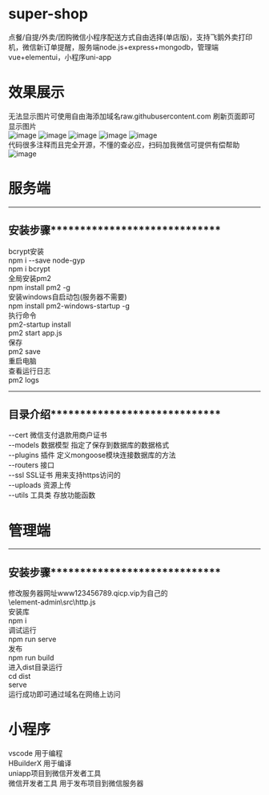 # super-shop
点餐/自提/外卖/团购微信小程序配送方式自由选择(单店版)，支持飞鹅外卖打印机，微信新订单提醒，服务端node.js+express+mongodb，管理端vue+elementui，小程序uni-app  
# 效果展示
无法显示图片可使用自由海添加域名raw.githubusercontent.com 刷新页面即可显示图片  
![image](https://github.com/sword2022/images/blob/8683c95d2b0f11cb12d7a9dfd4d31fc3510532b2/0.jpg)
![image](https://github.com/sword2022/images/blob/8683c95d2b0f11cb12d7a9dfd4d31fc3510532b2/1.jpg)
![image](https://github.com/sword2022/images/blob/8683c95d2b0f11cb12d7a9dfd4d31fc3510532b2/2.jpg)
![image](https://github.com/sword2022/images/blob/8683c95d2b0f11cb12d7a9dfd4d31fc3510532b2/3.jpg)
![image](https://github.com/sword2022/images/blob/8683c95d2b0f11cb12d7a9dfd4d31fc3510532b2/5.jpg)  
代码很多注释而且完全开源，不懂的查必应，扫码加我微信可提供有偿帮助  
![image](https://github.com/sword2022/images/blob/99017e838d70eb026c1bd45b47e49aac47e4ff63/myRQ.jpg)  
# 服务端
_______________________________________  
安装步骤*****************************   
---------------------------------------  
bcrypt安装  
npm i --save node-gyp  
npm i bcrypt  
全局安装pm2  
npm install pm2 -g  
安装windows自启动包(服务器不需要)  
npm install pm2-windows-startup -g  
执行命令  
pm2-startup install  
pm2 start  app.js  
保存  
pm2 save  
重启电脑  
查看运行日志  
pm2 logs  
_______________________________________  
目录介绍*****************************  
---------------------------------------  
--cert		微信支付退款用商户证书  
--models		数据模型 指定了保存到数据库的数据格式  
--plugins		插件 定义mongoose模块连接数据库的方法  
--routers		接口  
--ssl		SSL证书 用来支持https访问的  
--uploads		资源上传  
--utils		工具类 存放功能函数  
# 管理端
_______________________________________  
安装步骤*****************************  
---------------------------------------  
修改服务器网址www123456789.qicp.vip为自己的  
\element-admin\src\http.js  
安装库  
npm i  
调试运行  
npm run serve  
发布  
npm run build  
进入dist目录运行  
cd dist  
serve  
运行成功即可通过域名在网络上访问  
# 小程序 
vscode		用于编程  
HBuilderX		用于编译  
uniapp项目到微信开发者工具  
微信开发者工具	用于发布项目到微信服务器  
